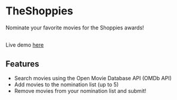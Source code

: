 # TheShoppies

Nominate your favorite movies for the Shoppies awards!

##

Live demo [here](https://thesupershoppies.netlify.app/)

## Features

- Search movies using the Open Movie Database API (OMDb API)
- Add movies to the nomination list (up to 5)
- Remove movies from your nomination list and submit!
